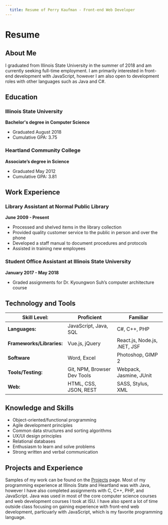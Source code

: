 ```yaml
---
  title: Resume of Perry Kaufman - Front-end Web Developer
---
```


# Resume

## About Me

I graduated from Illinois State University in the summer of 2018 and am currently seeking full-time employment. I am primarily interested in front-end development with JavaScript, however I am also open to development roles with other languages such as Java and C#.

## Education
### Illinois State University
**Bachelor's degree in Computer Science**
* Graduated August 2018
* Cumulative GPA: 3.75

### Heartland Community College
**Associate’s degree in Science**
* Graduated May 2012
* Cumulative GPA: 3.81

## Work Experience
### Library Assistant at Normal Public Library
**June 2009 - Present**
* Processed and shelved items in the library collection
* Provided quality customer service to the public in person and over the phone
* Developed a staff manual to document procedures and protocols
* Assisted in training new employees

### Student Office Assistant at Illinois State University
**January 2017 - May 2018**
* Graded assignments for Dr. Kyoungwon Suh’s computer architecture course

## Technology and Tools
| **Skill Level:** | **Proficient** | **Familiar** |
|--|--|--|
| **Languages:** | JavaScript, Java, SQL | C#, C++, PHP |
| **Frameworks/Libraries:** | Vue.js, jQuery | React.js, Node.js, .NET, JSF |
| **Software** | Word, Excel | Photoshop, GIMP 2 |
| **Tools/Testing:** | Git, NPM, Browser Dev Tools | Webpack, Jasmine, JUnit |
| **Web:** | HTML, CSS, JSON, REST | SASS, Stylus, XML |

## Knowledge and Skills
* Object-oriented/functional programming
* Agile development principles
* Common data structures and sorting algorithms
* UX/UI design principles
* Relational databases
* Enthusiasm to learn and solve problems
* Strong written and verbal communication

## Projects and Experience
Samples of my work can be found on the [Projects](/projects/) page. Most of my programming experience at Illinois State and Heartland was with Java, however I have also completed assignments with C, C++, PHP, and JavaScript. Java was used in most of the core computer science courses and web development courses I took at ISU. I have also spent a lot of time outside class focusing on gaining experience with front-end web development, particuarly with JavaScript, which is my favorite programming language.